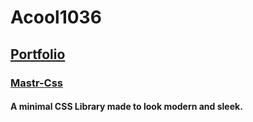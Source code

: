 # Acool1036


## [Portfolio](https://acool1036.github.io)


### [Mastr-Css](https://acool1036.github.io/mastr-css)
#### A minimal CSS Library made to look modern and sleek.



